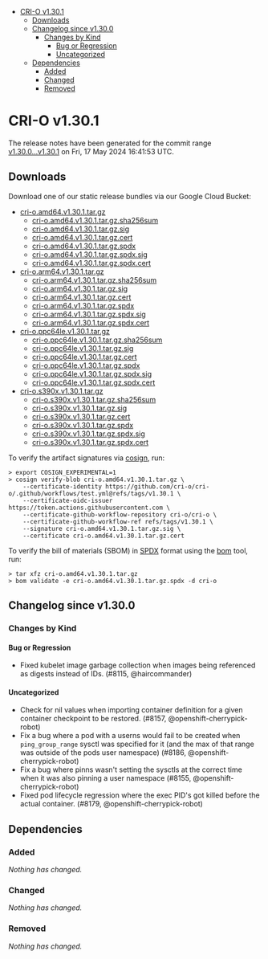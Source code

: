 - [CRI-O v1.30.1](#cri-o-v1301)
  - [Downloads](#downloads)
  - [Changelog since v1.30.0](#changelog-since-v1300)
    - [Changes by Kind](#changes-by-kind)
      - [Bug or Regression](#bug-or-regression)
      - [Uncategorized](#uncategorized)
  - [Dependencies](#dependencies)
    - [Added](#added)
    - [Changed](#changed)
    - [Removed](#removed)

# CRI-O v1.30.1

The release notes have been generated for the commit range
[v1.30.0...v1.30.1](https://github.com/cri-o/cri-o/compare/v1.30.0...v1.30.1) on Fri, 17 May 2024 16:41:53 UTC.

## Downloads

Download one of our static release bundles via our Google Cloud Bucket:

- [cri-o.amd64.v1.30.1.tar.gz](https://storage.googleapis.com/cri-o/artifacts/cri-o.amd64.v1.30.1.tar.gz)
  - [cri-o.amd64.v1.30.1.tar.gz.sha256sum](https://storage.googleapis.com/cri-o/artifacts/cri-o.amd64.v1.30.1.tar.gz.sha256sum)
  - [cri-o.amd64.v1.30.1.tar.gz.sig](https://storage.googleapis.com/cri-o/artifacts/cri-o.amd64.v1.30.1.tar.gz.sig)
  - [cri-o.amd64.v1.30.1.tar.gz.cert](https://storage.googleapis.com/cri-o/artifacts/cri-o.amd64.v1.30.1.tar.gz.cert)
  - [cri-o.amd64.v1.30.1.tar.gz.spdx](https://storage.googleapis.com/cri-o/artifacts/cri-o.amd64.v1.30.1.tar.gz.spdx)
  - [cri-o.amd64.v1.30.1.tar.gz.spdx.sig](https://storage.googleapis.com/cri-o/artifacts/cri-o.amd64.v1.30.1.tar.gz.spdx.sig)
  - [cri-o.amd64.v1.30.1.tar.gz.spdx.cert](https://storage.googleapis.com/cri-o/artifacts/cri-o.amd64.v1.30.1.tar.gz.spdx.cert)
- [cri-o.arm64.v1.30.1.tar.gz](https://storage.googleapis.com/cri-o/artifacts/cri-o.arm64.v1.30.1.tar.gz)
  - [cri-o.arm64.v1.30.1.tar.gz.sha256sum](https://storage.googleapis.com/cri-o/artifacts/cri-o.arm64.v1.30.1.tar.gz.sha256sum)
  - [cri-o.arm64.v1.30.1.tar.gz.sig](https://storage.googleapis.com/cri-o/artifacts/cri-o.arm64.v1.30.1.tar.gz.sig)
  - [cri-o.arm64.v1.30.1.tar.gz.cert](https://storage.googleapis.com/cri-o/artifacts/cri-o.arm64.v1.30.1.tar.gz.cert)
  - [cri-o.arm64.v1.30.1.tar.gz.spdx](https://storage.googleapis.com/cri-o/artifacts/cri-o.arm64.v1.30.1.tar.gz.spdx)
  - [cri-o.arm64.v1.30.1.tar.gz.spdx.sig](https://storage.googleapis.com/cri-o/artifacts/cri-o.arm64.v1.30.1.tar.gz.spdx.sig)
  - [cri-o.arm64.v1.30.1.tar.gz.spdx.cert](https://storage.googleapis.com/cri-o/artifacts/cri-o.arm64.v1.30.1.tar.gz.spdx.cert)
- [cri-o.ppc64le.v1.30.1.tar.gz](https://storage.googleapis.com/cri-o/artifacts/cri-o.ppc64le.v1.30.1.tar.gz)
  - [cri-o.ppc64le.v1.30.1.tar.gz.sha256sum](https://storage.googleapis.com/cri-o/artifacts/cri-o.ppc64le.v1.30.1.tar.gz.sha256sum)
  - [cri-o.ppc64le.v1.30.1.tar.gz.sig](https://storage.googleapis.com/cri-o/artifacts/cri-o.ppc64le.v1.30.1.tar.gz.sig)
  - [cri-o.ppc64le.v1.30.1.tar.gz.cert](https://storage.googleapis.com/cri-o/artifacts/cri-o.ppc64le.v1.30.1.tar.gz.cert)
  - [cri-o.ppc64le.v1.30.1.tar.gz.spdx](https://storage.googleapis.com/cri-o/artifacts/cri-o.ppc64le.v1.30.1.tar.gz.spdx)
  - [cri-o.ppc64le.v1.30.1.tar.gz.spdx.sig](https://storage.googleapis.com/cri-o/artifacts/cri-o.ppc64le.v1.30.1.tar.gz.spdx.sig)
  - [cri-o.ppc64le.v1.30.1.tar.gz.spdx.cert](https://storage.googleapis.com/cri-o/artifacts/cri-o.ppc64le.v1.30.1.tar.gz.spdx.cert)
- [cri-o.s390x.v1.30.1.tar.gz](https://storage.googleapis.com/cri-o/artifacts/cri-o.s390x.v1.30.1.tar.gz)
  - [cri-o.s390x.v1.30.1.tar.gz.sha256sum](https://storage.googleapis.com/cri-o/artifacts/cri-o.s390x.v1.30.1.tar.gz.sha256sum)
  - [cri-o.s390x.v1.30.1.tar.gz.sig](https://storage.googleapis.com/cri-o/artifacts/cri-o.s390x.v1.30.1.tar.gz.sig)
  - [cri-o.s390x.v1.30.1.tar.gz.cert](https://storage.googleapis.com/cri-o/artifacts/cri-o.s390x.v1.30.1.tar.gz.cert)
  - [cri-o.s390x.v1.30.1.tar.gz.spdx](https://storage.googleapis.com/cri-o/artifacts/cri-o.s390x.v1.30.1.tar.gz.spdx)
  - [cri-o.s390x.v1.30.1.tar.gz.spdx.sig](https://storage.googleapis.com/cri-o/artifacts/cri-o.s390x.v1.30.1.tar.gz.spdx.sig)
  - [cri-o.s390x.v1.30.1.tar.gz.spdx.cert](https://storage.googleapis.com/cri-o/artifacts/cri-o.s390x.v1.30.1.tar.gz.spdx.cert)

To verify the artifact signatures via [cosign](https://github.com/sigstore/cosign), run:

```console
> export COSIGN_EXPERIMENTAL=1
> cosign verify-blob cri-o.amd64.v1.30.1.tar.gz \
    --certificate-identity https://github.com/cri-o/cri-o/.github/workflows/test.yml@refs/tags/v1.30.1 \
    --certificate-oidc-issuer https://token.actions.githubusercontent.com \
    --certificate-github-workflow-repository cri-o/cri-o \
    --certificate-github-workflow-ref refs/tags/v1.30.1 \
    --signature cri-o.amd64.v1.30.1.tar.gz.sig \
    --certificate cri-o.amd64.v1.30.1.tar.gz.cert
```

To verify the bill of materials (SBOM) in [SPDX](https://spdx.org) format using the [bom](https://sigs.k8s.io/bom) tool, run:

```console
> tar xfz cri-o.amd64.v1.30.1.tar.gz
> bom validate -e cri-o.amd64.v1.30.1.tar.gz.spdx -d cri-o
```

## Changelog since v1.30.0

### Changes by Kind

#### Bug or Regression
 - Fixed kubelet image garbage collection when images being referenced as digests instead of IDs. (#8115, @haircommander)

#### Uncategorized
 - Check for nil values when importing container definition for a given container checkpoint to be restored. (#8157, @openshift-cherrypick-robot)
 - Fix a bug where a pod with a userns would fail to be created when `ping_group_range` sysctl was specified for it (and the max of that range was outside of the pods user namespace) (#8186, @openshift-cherrypick-robot)
 - Fix a bug where pinns wasn't setting the sysctls at the correct time when it was also pinning a user namespace (#8155, @openshift-cherrypick-robot)
 - Fixed pod lifecycle regression where the exec PID's got killed before the actual container. (#8179, @openshift-cherrypick-robot)

## Dependencies

### Added
_Nothing has changed._

### Changed
_Nothing has changed._

### Removed
_Nothing has changed._
